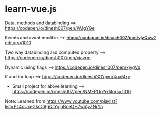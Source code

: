 # learn-vue.js 

Data, methods and databinding ==> https://codepen.io/dinesh007/pen/WJgYGe

Events and event modifier  ==> https://codepen.io/dinesh007/pen/vjzQow?editors=1010

Two way databinding and computed property ==> https://codepen.io/dinesh007/pen/xjavrm

Dynamic using flags ==> https://codepen.io/dinesh007/pen/xjygVd 

if and for loop ==> https://codepen.io/dinesh007/pen/XqxMxy

* Small project for above learning ==> https://codepen.io/dinesh007/pen/NMEPOp?editors=1010

Note: Learned from https://www.youtube.com/playlist?list=PL4cUxeGkcC9gQcYgjhBoeQH7wiAyZNrYa
